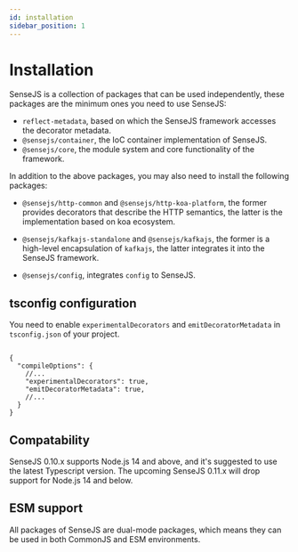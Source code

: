 ```yaml
---
id: installation
sidebar_position: 1
---
```


# Installation


SenseJS is a collection of packages that can be used independently, these packages are the minimum ones you need to use
SenseJS:

- `reflect-metadata`, based on which the SenseJS framework accesses the decorator metadata.
- `@sensejs/container`, the IoC container implementation of SenseJS.
- `@sensejs/core`, the module system and core functionality of the framework.

In addition to the above packages, you may also need to install the following packages:

- `@sensejs/http-common` and `@sensejs/http-koa-platform`, the former provides decorators that describe the HTTP
   semantics, the latter is the implementation based on koa ecosystem.

- `@sensejs/kafkajs-standalone` and `@sensejs/kafkajs`, the former is a high-level encapsulation of `kafkajs`,
   the latter integrates it into the SenseJS framework.

- `@sensejs/config`, integrates `config` to SenseJS.

## tsconfig configuration

You need to enable `experimentalDecorators` and `emitDecoratorMetadata` in `tsconfig.json` of your project.

```json5

{
  "compileOptions": {
    //...
    "experimentalDecorators": true,
    "emitDecoratorMetadata": true,
    //...
  }
}

```

## Compatability

SenseJS 0.10.x supports Node.js 14 and above, and it's suggested to use the latest Typescript version.
The upcoming SenseJS 0.11.x will drop support for Node.js 14 and below.

## ESM support

All packages of SenseJS are dual-mode packages, which means they can be used in both CommonJS and ESM environments.






